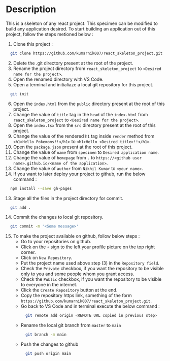 # Description

This is a skeleton of any react project. This specimen can be modified to build any application desired. To start building an application out of this project, follow the steps metioned below :

1. Clone this project :
```bash
  git clone https://github.com/kumarnik007/react_skeleton_project.git
```
2. Delete the .git directory present at the root of the project.
3. Rename the project directory from `react_skeleton_project` to `<Desired name for the project>`.
4. Open the renamed directory with VS Code.
5. Open a terminal and initialiaze a local git repository for this project.
```bash
  git init
```
6. Open the `index.html` from the `public` directory present at the root of this project.
7. Change the value of `title` tag in the `head` of the `index.html` from `react_skeleton_project` to `<Desired name for the project>`.
8. Open the `index.tsx` from the `src` directory present at the root of this project.
9. Change the value of the rendered `h1` tag inside `render` method from `<h1>Hello Pokemons!!</h1>` to `<h1>Hello <Desired title>!!</h1>`.
8. Open the `package.json` present at the root of this project.
9. Change the value of `name` from `specimen` to `Desired application name`.
10. Change the value of `homepage` from `.` to `https://<github user name>.github.io/<name of the application>`.
11. Change the value of `author` from `Nikhil Kumar` to `<your name>`.
12. If you want to later deploy your project to github, run the below command :
```bash
  npm install --save gh-pages
```
13. Stage all the files in the project directory for commit.
```bash
  git add .
```
14. Commit the changes to local git repository.
```bash
  git commit -m '<Some message>'
```
15. To make the project available on github, follow below steps :
    - Go to your repositories on github.
    - Click on the `+` sign to the left your profile picture on the top right corner.
    - Click on `New Repository`.
    - Put the project name used above step (3) in the `Repository field`.
    - Check the `Private` checkbox, if you want the repository to be visible only to you and some people whom you grant access.
    - Check the `Public` checkbox, if you want the repository to be visible to everyone in the internet.
    - Click the `Create Repository` button at the end.
    - Copy the repository https link, something of the form `https://github.com/kumarnik007/react_skeleton_project.git`.
    - Go back to VS Code and in terminal execute the below command :
      ```bash
        git remote add origin <REMOTE URL copied in previous step>
      ```
    - Rename the local git branch from `master` to `main`
      ```bash
        git branch -m main
      ```
    - Push the changes to github
      ```bash
        git push origin main
      ```
